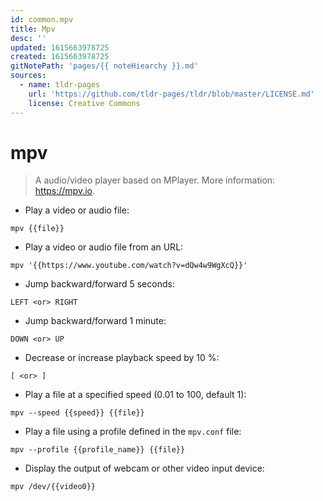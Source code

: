 ```yaml
---
id: common.mpv
title: Mpv
desc: ''
updated: 1615663978725
created: 1615663978725
gitNotePath: 'pages/{{ noteHiearchy }}.md'
sources:
  - name: tldr-pages
    url: 'https://github.com/tldr-pages/tldr/blob/master/LICENSE.md'
    license: Creative Commons
---
```

# mpv

> A audio/video player based on MPlayer.
> More information: <https://mpv.io>.

- Play a video or audio file:

`mpv {{file}}`

- Play a video or audio file from an URL:

`mpv '{{https://www.youtube.com/watch?v=dQw4w9WgXcQ}}'`

- Jump backward/forward 5 seconds:

`LEFT <or> RIGHT`

- Jump backward/forward 1 minute:

`DOWN <or> UP`

- Decrease or increase playback speed by 10 %:

`[ <or> ]`

- Play a file at a specified speed (0.01 to 100, default 1):

`mpv --speed {{speed}} {{file}}`

- Play a file using a profile defined in the `mpv.conf` file:

`mpv --profile {{profile_name}} {{file}}`

- Display the output of webcam or other video input device:

`mpv /dev/{{video0}}`

